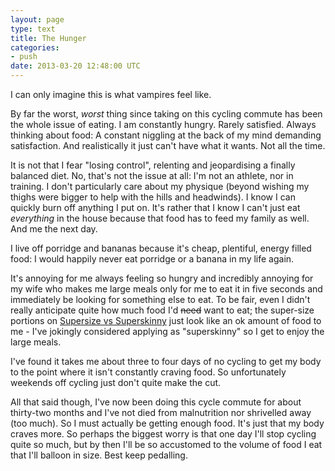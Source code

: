 ```yaml
---
layout: page
type: text
title: The Hunger
categories: 
- push
date: 2013-03-20 12:48:00 UTC
---
```

I can only imagine this is what vampires feel like.

By far the worst, *worst* thing since taking on this cycling commute has been the whole issue of eating. I am constantly hungry. Rarely satisfied. Always thinking about food: A constant niggling at the back of my mind demanding satisfaction. And realistically it just can't have what it wants. Not all the time. 

It is not that I fear "losing control", relenting and jeopardising a finally balanced diet. No, that's not the issue at all: I'm not an athlete, nor in training. I don't particularly care about my physique (beyond wishing my thighs were bigger to help with the hills and headwinds). I know I can quickly burn off anything I put on. It's rather that I know I can't just eat *everything* in the house because that food has to feed my family as well. And me the next day.

I live off porridge and bananas because it's cheap, plentiful, energy filled food: I would happily never eat porridge or a banana in my life again.

It's annoying for me always feeling so hungry and incredibly annoying for my wife who makes me large meals only for me to eat it in five seconds and immediately be looking for something else to eat. To be fair, even I didn't really anticipate quite how much food I'd <s>need</s> want to eat; the super-size portions on [Supersize vs Superskinny](http://www.channel4.com/programmes/supersize-vs-superskinny) just look like an ok amount of food to me - I've jokingly considered applying as "superskinny" so I get to enjoy the large meals.

I've found it takes me about three to four days of no cycling to get my body to the point where it isn't constantly craving food. So unfortunately weekends off cycling just don't quite make the cut. 

All that said though, I've now been doing this cycle commute for about thirty-two months and I've not died from malnutrition nor shrivelled away (too much). So I must actually be getting enough food. It's just that my body craves more. So perhaps the biggest worry is that one day I'll stop cycling quite so much, but by then I'll be so accustomed to the volume of food I eat that I'll balloon in size. Best keep pedalling.
